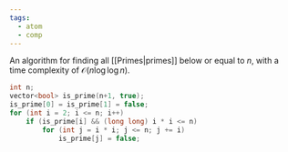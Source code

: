 ```yaml
---
tags:
  - atom
  - comp
---
```

An algorithm for finding all [[Primes|primes]] below or equal to $n$, with a time complexity of $\mathcal{O}(n\log\log n)$. 
```cpp
int n;
vector<bool> is_prime(n+1, true);
is_prime[0] = is_prime[1] = false;
for (int i = 2; i <= n; i++) 
	if (is_prime[i] && (long long) i * i <= n) 
		for (int j = i * i; j <= n; j += i) 
			is_prime[j] = false;
```